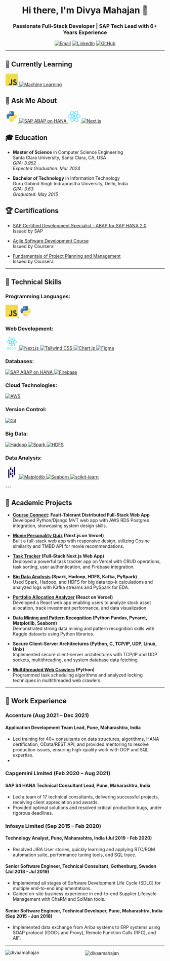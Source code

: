 <h1 align="center">Hi there, I'm Divya Mahajan 👋</h1>
<h3 align="center">Passionate Full-Stack Developer | SAP Tech Lead with 6+ Years Experience</h3>

<p align="center">
  <a href="mailto:dm.divya.mahajan@gmail.com"><img src="https://img.shields.io/badge/Email-dm.divya.mahajan%40gmail.com-blue?style=flat-square&logo=gmail" alt="Email"></a>
  <a href="https://www.linkedin.com/in/dm-divyamahajan" target="_blank"><img src="https://img.shields.io/badge/LinkedIn-dm--divyamahajan-blue?style=flat-square&logo=linkedin" alt="LinkedIn"></a>
  <a href="https://github.com/divaamahajan" target="_blank"><img src="https://img.shields.io/badge/GitHub-divaamahajan-blue?style=flat-square&logo=github" alt="GitHub"></a>
</p>

---

## 🌱 Currently Learning
<a href="https://developer.mozilla.org/en-US/docs/Web/JavaScript" target="_blank" rel="noreferrer">
  <img src="https://raw.githubusercontent.com/devicons/devicon/master/icons/javascript/javascript-original.svg" alt="JavaScript" title="JavaScript" height="40"/>
</a>
<a href="https://www.tensorflow.org/" target="_blank" rel="noreferrer">
  <img src="https://www.vectorlogo.zone/logos/tensorflow/tensorflow-icon.svg" alt="Machine Learning" title="Machine Learning" height="40"/>
</a>

## 💬 Ask Me About
<a href="https://www.python.org/" target="_blank" rel="noreferrer">
  <img src="https://raw.githubusercontent.com/devicons/devicon/master/icons/python/python-original.svg" alt="Python" title="Python" height="40"/>
</a>
<a href="https://www.sap.com/" target="_blank" rel="noreferrer">
  <img src="https://www.techgoondu.com/wp-content/uploads/2015/05/S4_HANA_ASUGNEWS1-600x143.jpg" alt="SAP ABAP on HANA" title="SAP ABAP on HANA" height="40"/>
</a>
<a href="https://reactjs.org/" target="_blank" rel="noreferrer">
  <img src="https://raw.githubusercontent.com/devicons/devicon/master/icons/react/react-original.svg" alt="React" title="React" height="40"/>
</a>
<a href="https://nextjs.org/" target="_blank" rel="noreferrer">
  <img src="https://cdn.worldvectorlogo.com/logos/nextjs-2.svg" alt="Next.js" title="Next.js" height="40"/>
</a>

## 🎓 Education
- **Master of Science** in Computer Science Engineering  
  Santa Clara University, Santa Clara, CA, USA  
  _GPA: 3.952_  
  _Expected Graduation: Mar 2024_

- **Bachelor of Technology** in Information Technology  
  Guru Gobind Singh Indraprastha University, Delhi, India  
  _GPA: 3.63_  
  _Graduated: May 2015_

## 🏆 Certifications
- [SAP Certified Development Specialist - ABAP for SAP HANA 2.0](https://www.credly.com/badges/1f2ddfaf-1c40-4b03-b521-f16db7ed15c3?source=linked_in_profile)  
  Issued by SAP

- [Agile Software Development Course](https://www.coursera.org/account/accomplishments/certificate/7SXGF3DALLU3)  
  Issued by Coursera

- [Fundamentals of Project Planning and Management](https://www.coursera.org/account/accomplishments/certificate/86QEJRY6QQZ8)  
  Issued by Coursera

---
## 🚀 Technical Skills

<h3 align="left">Programming Languages:</h3>
<p align="left">
  <a href="https://developer.mozilla.org/en-US/docs/Web/JavaScript" target="_blank" rel="noreferrer">
    <img src="https://raw.githubusercontent.com/devicons/devicon/master/icons/javascript/javascript-original.svg" alt="JavaScript" title="JavaScript" height="40"/>
  </a>
  <a href="https://www.python.org" target="_blank" rel="noreferrer">
    <img src="https://raw.githubusercontent.com/devicons/devicon/master/icons/python/python-original.svg" alt="Python" title="Python" height="40"/>
  </a>
</p>

<h3 align="left">Web Development:</h3>
<p align="left">
  <a href="https://reactjs.org/" target="_blank" rel="noreferrer">
    <img src="https://raw.githubusercontent.com/devicons/devicon/master/icons/react/react-original-wordmark.svg" alt="React" title="React" height="40"/>
  </a>
  <a href="https://nextjs.org/" target="_blank" rel="noreferrer">
    <img src="https://cdn.worldvectorlogo.com/logos/nextjs-2.svg" alt="Next.js" title="Next.js" height="40"/>
  </a>
  <a href="https://tailwindcss.com/" target="_blank" rel="noreferrer">
    <img src="https://www.vectorlogo.zone/logos/tailwindcss/tailwindcss-icon.svg" alt="Tailwind CSS" title="Tailwind CSS" height="40"/>
  </a>
  <a href="https://www.chartjs.org" target="_blank" rel="noreferrer">
    <img src="https://www.chartjs.org/media/logo-title.svg" alt="Chart.js" title="Chart.js" height="40"/>
  </a>
  <a href="https://www.figma.com/" target="_blank" rel="noreferrer">
    <img src="https://www.vectorlogo.zone/logos/figma/figma-icon.svg" alt="Figma" title="Figma" height="40"/>
  </a>
</p>

<h3 align="left">Databases:</h3>
<p align="left">
  <a href="https://www.sap.com/" target="_blank" rel="noreferrer">
    <img src="https://www.techgoondu.com/wp-content/uploads/2015/05/S4_HANA_ASUGNEWS1-600x143.jpg" alt="SAP ABAP on HANA" title="SAP ABAP on HANA" height="40"/>
  </a>
  <a href="https://firebase.google.com/" target="_blank" rel="noreferrer">
    <img src="https://www.vectorlogo.zone/logos/firebase/firebase-icon.svg" alt="Firebase" title="Firebase" height="40"/>
  </a>
</p>

<h3 align="left">Cloud Technologies:</h3>
<p align="left">
  <a href="https://aws.amazon.com" target="_blank" rel="noreferrer">
    <img src="https://upload.wikimedia.org/wikipedia/commons/9/93/Amazon_Web_Services_Logo.svg" alt="AWS" title="AWS" height="40"/>
  </a>
</p>

<h3 align="left">Version Control:</h3>
<p align="left">
  <a href="https://git-scm.com/" target="_blank" rel="noreferrer">
    <img src="https://www.vectorlogo.zone/logos/git-scm/git-scm-icon.svg" alt="Git" title="Git" height="40"/>
  </a>
</p>

<h3 align="left">Big Data:</h3>
<p align="left">
  <a href="https://hadoop.apache.org/" target="_blank" rel="noreferrer">
    <img src="https://www.vectorlogo.zone/logos/apache_hadoop/apache_hadoop-icon.svg" alt="Hadoop" title="Hadoop" height="40"/>
  </a>
  <a href="https://spark.apache.org/" target="_blank" rel="noreferrer">
    <img src="https://spark.apache.org/images/spark-logo-trademark.png" alt="Spark" title="Spark" height="40"/>
  </a>
  <a href="https://hadoop.apache.org/hdfs/" target="_blank" rel="noreferrer">
    <img src="https://hadoop.apache.org/images/hadoop-logo.jpg" alt="HDFS" title="HDFS" height="40"/>
  </a>
</p>

<h3 align="left">Data Analysis:</h3>
<p align="left">
  <a href="https://pandas.pydata.org/" target="_blank" rel="noreferrer">
    <img src="https://raw.githubusercontent.com/devicons/devicon/2ae2a900d2f041da66e950e4d48052658d850630/icons/pandas/pandas-original.svg" alt="Pandas" title="Pandas" height="40"/>
  </a>
  <a href="https://matplotlib.org/" target="_blank" rel="noreferrer">
    <img src="https://matplotlib.org/stable/_static/logo2_compressed.svg" alt="Matplotlib" title="Matplotlib" height="40"/>
  </a>
  <a href="https://seaborn.pydata.org/" target="_blank" rel="noreferrer">
    <img src="https://seaborn.pydata.org/_images/logo-mark-lightbg.svg" alt="Seaborn" title="Seaborn" height="40"/>
  </a>
  <a href="https://scikit-learn.org/" target="_blank" rel="noreferrer">
    <img src="https://upload.wikimedia.org/wikipedia/commons/0/05/Scikit_learn_logo_small.svg" alt="scikit-learn" title="scikit-learn" height="40"/>
  </a>
</p>
---


## 🔧 Academic Projects
- **[Course Connect](https://www.youtube.com/watch?v=_fyJaEMfhmY): Fault-Tolerant Distributed Full-Stack Web App**  
  Developed Python/Django MVT web app with AWS RDS Postgres integration, showcasing system design skills.

- **[Movie Personality Quiz](https://movie-personality-test.vercel.app/) (Next.js on Vercel)**  
  Built a full-stack web app with responsive design, utilizing Cosine similarity and TMBD API for movie recommendations.

- **[Task Tracker](https://taskify-task-organizer.vercel.app/) (Full-Stack Next.js Web App)**  
  Deployed a powerful task tracker app on Vercel with CRUD operations, task sorting, user authentication, and Firebase integration.

- **[Big Data Analysis](https://github.com/divaamahajan/logAnalysis-kafka-spark/blob/main/HW3_Report_Divya_Rushang.pdf) (Spark, Hadoop, HDFS, Kafka, PySpark)**  
  Used Spark, Hadoop, and HDFS for big data top-k calculations and analyzed logs with Kafka streams and PySpark for EDA.

- **[Portfolio Allocation Analyzer](https://stock-portfolio-calculator.vercel.app/) (React on Vercel)**  
  Developed a React web app enabling users to analyze stock asset allocation, track investment performance, and data visualization.

- **[Data Mining and Pattern Recognition](https://colab.research.google.com/github/divaamahajan/Hotel-Clustering-and-Search-Engine-for-Hotel-Listings-and-Reviews-Dataset/blob/main/Paris_Hotel_Classification.ipynb) (Python Pandas, Pycaret, Matplotlib, Seaborn)**  
  Demonstrated strong data mining and pattern recognition skills with Kaggle datasets using Python libraries.

- **Secure Client-Server Architectures (Python, C, TCP/IP, UDP, Linux, Unix)**  
  Implemented secure client-server architectures with TCP/IP and UDP sockets, multithreading, and system database data fetching.

- **[Multithreaded Web Crawlers](https://github.com/divaamahajan/Multi-Threaded-Web-Crawlers/blob/main/Trithread-Techniques%20To%20Implement%20Web%20Crawlers%20Using%20Multi-Threading.pdf) (Python)**  
  Programmed task scheduling algorithms and analyzed locking techniques in multithreaded web crawlers.

---

## 💼 Work Experience
### Accenture (Aug 2021 – Dec 2021)
#### Application Development Team Lead, Pune, Maharashtra, India
- Led training for 40+ consultants on data structures, algorithms, HANA certification, OData/REST API, and provided mentoring to resolve production issues, ensuring high-quality work with OOP and SQL expertise.
- 
### Capgemini Limited (Feb 2020 – Aug 2021)
#### SAP S4 HANA Technical Consultant Lead, Pune, Maharashtra, India
- Led a team of 17 technical consultants, delivering successful projects, receiving client appreciation and awards.
- Provided optimal solutions and resolved critical production bugs, under rigorous deadlines.

### Infosys Limited (Sep 2015 – Feb 2020)
#### Technology Analyst, Pune, Maharashtra, India (Jul 2019 - Feb 2020)
- Resolved JIRA User stories, quickly learning and applying RTC/RQM automation suite, performance tuning tools, and SQL trace.

#### Senior Software Engineer, Technical Consultant, Gothenburg, Sweden (Jul 2018 - Jul 2019)
- Implemented all stages of Software Development Life Cycle (SDLC) for multiple end-to-end implementations.
- Gained on-site business experience in end-to-end Supplier Lifecycle Management with ChaRM and SolMan tools.

#### Senior Software Engineer, Technical Developer, Pune, Maharashtra, India (Sep 2015 - Jun 2018)
- Implemented data exchange from Ariba systems to ERP systems using SOAP protocol (IDOCs and Proxy), Remote Function Calls (RFC), and AIF.

---

<p align="center">
  <img align="left" src="https://github-readme-stats.vercel.app/api/top-langs?username=divaamahajan&show_icons=true&locale=en&layout=compact" alt="divaamahajan" />
</p>

<p align="center">
  <img align="center" src="https://github-readme-streak-stats.herokuapp.com/?user=divaamahajan" alt="divaamahajan" />
</p>
